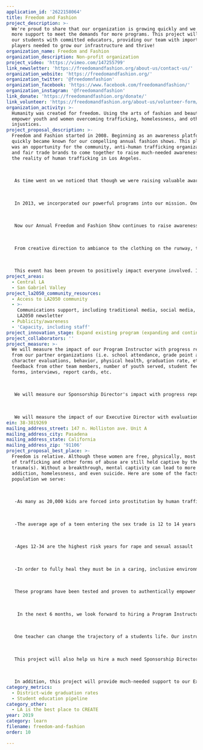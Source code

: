 ```yaml
---
application_id: '2622158064'
title: Freedom and Fashion
project_description: >-
  We're proud to share that our organization is growing quickly and we now need
  more support to meet the demands for more programs. This project will provide
  our students with committed educators, providing our team with important
  players needed to grow our infrastructure and thrive!
organization_name: Freedom and Fashion
organization_description: Non-profit organization
project_video: 'https://vimeo.com/147255799'
link_newsletter: 'https://freedomandfashion.org/about-us/contact-us/'
organization_website: 'https://freedomandfashion.org/'
organization_twitter: '@freedomnfashion'
organization_facebook: 'https://www.facebook.com/freedomandfashion/'
organization_instagram: '@freedomandfashion'
link_donate: 'https://freedomandfashion.org/donate/'
link_volunteer: 'https://freedomandfashion.org/about-us/volunteer-form/'
organization_activity: >-
  Humanity was created for freedom. Using the arts of fashion and beauty, we
  empower youth and women overcoming trafficking, homelessness, and other
  injustices.
project_proposal_description: >-
  Freedom and Fashion started in 2008. Beginning as an awareness platform, we
  quickly became known for our compelling annual fashion shows. This platform
  was an opportunity for the community, anti-human trafficking organizations,
  and fair trade brands to come together to raise much-needed awareness about
  the reality of human trafficking in Los Angeles.
   
   
   
   As time went on we noticed that though we were raising valuable awareness, there was an opportunity to directly impact trafficking survivors and we became inspired!
   
   
   
   In 2013, we incorporated our powerful programs into our mission. One of which we call "The Fashion Experience". In this program, we use the power of fashion and mentorship to promote positive transformation while creating a fashion line. Our students learn how to design and create garments from industry professionals while deeply exploring who they are and the power they possess. 
   
   
   
   Now our Annual Freedom and Fashion Show continues to raise awareness about the injustices our students are overcoming (i.e.: sex trafficking, homelessness, abandonment, physical abuse) while showcasing their original designs! 
   
   
   
   From creative direction to ambiance to the clothing on the runway, this show is 100% designed and inspired by our students and their stories. Open to the public, this powerful experience gives the community an opportunity to show their support by investing in the programs that follow. It's truly a celebration of our student's power, creativity, and uniqueness! 
   
   
   
   This event has been proven to positively impact everyone involved. It comes in high demand by our students, their families, our partners, and supporters every year.
project_areas:
  - Central LA
  - San Gabriel Valley
project_la2050_community_resources:
  - Access to LA2050 community
  - >-
    Communications support, including traditional media, social media, and
    LA2050 newsletter
  - Publicity/awareness
  - 'Capacity, including staff'
project_innovation_stage: Expand existing program (expanding and continuing ongoing successful projects)
project_collaborators: ''
project_measure: >-
  We will measure the impact of our Program Instructor with progress reports
  from our partner organizations (i.e. school attendance, grade point average,
  character evaluations, behavior, physical health, graduation rate, etc.),
  feedback from other team members, number of youth served, student feedback
  forms, interviews, report cards, etc.
   
   
   
   We will measure our Sponsorship Director's impact with progress reports from our Executive Directors, feedback from our other team members, fundraising reports, and feedback from our sponsors.
   
   
   
   We will measure the impact of our Executive Director with evaluations and progress reports from our Board of Directors, feedback from our other team members, financial reports, feedback report from our partner organizations, and the overall health and growth of our organization.
ein: 38-3819269
mailing_address_street: 147 n. Holliston ave. Unit A
mailing_address_city: Pasadena
mailing_address_state: California
mailing_address_zip: '91106'
project_proposal_best_place: >-
  Freedom is relative. Although these women are free, physically, most survivors
  of trafficking and other forms of abuse are still held captive by their
  trauma(s). Without a breakthrough, mental captivity can lead to more abuse,
  addiction, homelessness, and even suicide. Here are some of the facts on the
  population we serve:
   
   
   
   -As many as 20,000 kids are forced into prostitution by human trafficking networks every year.
   
   
   
   -The average age of a teen entering the sex trade is 12 to 14 years old.
   
   
   
   -Ages 12-34 are the highest risk years for rape and sexual assault
   
   
   
   -In order to fully heal they must be in a caring, inclusive environment that promotes breakthrough, purpose, and creative thinking. We have 3 powerful programs that were uniquely designed to take students from a place of discouragement to a place of reality and power: The Fashion Experience, The Beauty Experience, and The Stylist Experience. We combine creative job training with coaching methodology to enable our students to create a new vision and accomplish aggressive goals. 
   
   
   
   These programs have been tested and proven to authentically empower and educate our students. They are the center of our mission.
   
   
   
    In the next 6 months, we look forward to hiring a Program Instructor to conduct our programs and work closely with our partners to measure our results on a holistic level. (i.e. school attendance, grade point average, character evaluations, behavior, physical health, graduation rate, etc.) 
   
   
   
   One teacher can change the trajectory of a students life. Our instructors play the lead role in shaping successful students who not only thrive in their current environments but graduate and go forth to lead in their future college campuses and workplaces. When we have a committed instructor on our team, we’ll multiply our results quickly and more students will thrive in Los Angeles.
   
   
   
   This project will also help us hire a much need Sponsorship Director/Fundraiser. This position is crucial in getting our students the tools they need to heal and create new lives for themselves and families. Nearly all of the students we serve do not have all of the resources they need when we first meet them. We look forward to filling this gap and providing them with all of the tools they need.
   
   
   
   In addition, this project will provide much-needed support to our Executive Director. Real impact starts with a healthy foundation and support. We need our dedicated leaders to have proper salaries and protection. (insurances, workers comp, etc.) Our current Executive Director has proven to multiply our impact year after year. We know even more growth will happen when our team can fully focus on our mission without financial hindrances or the need for outside employment. This will greatly impact our organization as a whole and enable us to better serve and teach women and youth overcoming injustice in Los Angeles.
category_metrics:
  - District-wide graduation rates
  - Student education pipeline
category_other:
  - LA is the best place to CREATE
year: 2019
category: learn
filename: freedom-and-fashion
order: 10

---
```

